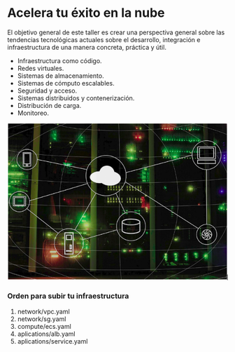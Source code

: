 # Acelera tu éxito en la nube

El objetivo general de este taller es crear una perspectiva general sobre las tendencias tecnológicas actuales sobre el desarrollo, integración e infraestructura de una manera concreta, práctica y útil.
+ Infraestructura como código.
+ Redes virtuales.
+ Sistemas de almacenamiento.
+ Sistemas de cómputo escalables.
+ Seguridad y acceso.
+ Sistemas distribuidos y contenerización.
+ Distribución de carga.
+ Monitoreo.

![Introduccion](/images/introducion.png)

### Orden para subir tu infraestructura

1. network/vpc.yaml
2. network/sg.yaml
3. compute/ecs.yaml
4. aplications/alb.yaml
5. aplications/service.yaml
